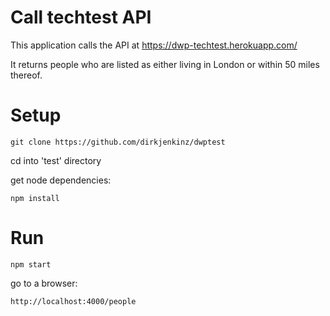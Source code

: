 # Call techtest API
This application calls the API at https://dwp-techtest.herokuapp.com/

It returns people who are listed as either living in London or within 50 miles thereof.

# Setup

```
git clone https://github.com/dirkjenkinz/dwptest
```

cd into 'test' directory

get node dependencies:

``
npm install
``

# Run
```
npm start
```
go to a browser:
```
http://localhost:4000/people
```